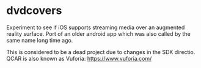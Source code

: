 # dvdcovers
Experiment to see if iOS supports streaming media over an augmented reality surface. Port of an older android app which was also called by the same name long time ago.

This is considered to be a dead project due to changes in the SDK directio. QCAR is also known as Vuforia: https://www.vuforia.com/
